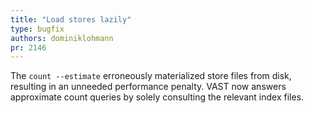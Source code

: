 ```yaml
---
title: "Load stores lazily"
type: bugfix
authors: dominiklohmann
pr: 2146
---
```


The `count --estimate` erroneously materialized store files from disk,
resulting in an unneeded performance penalty. VAST now answers approximate
count queries by solely consulting the relevant index files.
